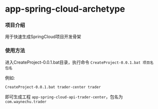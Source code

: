 # app-spring-cloud-archetype

### 项目介绍

用于快速生成SpringCloud项目开发骨架

### 使用方法

进入CreateProject-0.0.1.bat目录，执行命令 `CreateProject-0.0.1.bat 项目名 包名`

例如:

```shell
CreateProject-0.0.1.bat trader-center trader
```

即可生成工程 `app-spring-cloud-api-trader-center`，包名为 `com.waynechu.trader`
